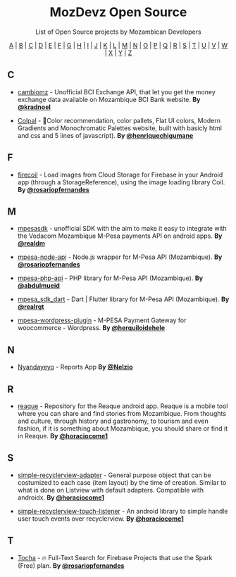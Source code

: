 <h1 align="center">
    MozDevz Open Source
</h1>
<p align="center">List of Open Source projects by Mozambican Developers</p>



<p align="center">
  <a href="#A">A</a> | <a href="#B">B</a> | <a href="#C">C</a> | <a href="#D">D</a> | <a href="#E">E</a> | <a href="#F">F</a> | <a href="#G">G</a> | <a href="#H">H</a> | <a href="#I">I</a> | <a href="#J">J</a> | <a href="#K">K</a> | <a href="#L">L</a> | <a href="#M">M</a> | <a href="#N">N</a> | <a href="#O">O</a> | <a href="#P">P</a> | <a href="#Q">Q</a> | <a href="#R">R</a> | <a href="#S">S</a> | <a href="#T">T</a> | <a href="#U">U</a> | <a href="#V">V</a> | <a href="#W">W</a> | <a href="#X">X</a> | <a href="#Y">Y</a> | <a href="#Z">Z</a>
</p>


## <a name="C"> </a>C

* [cambiomz](https://github.com/kradnoel/cambiomz) - Unofficial BCI Exchange API, that let you get the money exchange data available on Mozambique BCI Bank website. **By [@kradnoel](https://github.com/kradnoel)**

* [Colpal](https://github.com/HenriqueChigumane/colpal) - 🎨Color recommendation, color pallets, Flat UI colors, Modern Gradients and Monochromatic Palettes website, built with basicly html and css and 5 lines of javascript). **By [@henriquechigumane](https://github.com/HenriqueChigumane/)**


## <a name="F"> </a>F

* [firecoil](https://github.com/rosariopfernandes/firecoil) - Load images from Cloud Storage for Firebase in your Android app (through a StorageReference), using the image loading library Coil. **By [@rosariopfernandes](https://github.com/rosariopfernandes)**


## <a name="M"> </a>M

* [mpesasdk](https://github.com/realdm/mpesasdk) - unofficial SDK with the aim to make it easy to integrate with the Vodacom Mozambique M-Pesa payments API on android apps. **By [@realdm](https://github.com/realdm)**

* [mpesa-node-api](https://github.com/rosariopfernandes/mpesa-node-api) - Node.js wrapper for M-Pesa API (Mozambique). **By [@rosariopfernandes](https://github.com/rosariopfernandes)**

* [mpesa-php-api](https://github.com/abdulmueid/mpesa-php-api) - PHP library for M-Pesa API (Mozambique). **By [@abdulmueid](https://github.com/abdulmueid)**

* [mpesa_sdk_dart](https://github.com/realrgt/mpesa_sdk_dart) - Dart | Flutter library for M-Pesa API (Mozambique). **By [@realrgt](https://github.com/realrgt)**

* [mpesa-wordpress-plugin](https://github.com/herquiloidehele/mpesa-wordpress-plugin) - M-PESA Payment Gateway for woocommerce - Wordpress. **By [@herquiloidehele](https://github.com/herquiloidehele)**


## <a name="N"> </a>N

* [Nyandayeyo](https://github.com/Nelzio/Nyandayeyo) - Reports App **By [@Nelzio](https://github.com/Nelzio)**

## <a name="R"> </a>R

* [reaque](https://github.com/horaciocome1/reaque) - Repository for the Reaque android app. Reaque is a mobile tool where you can share and find stories from Mozambique. From thoughts and culture, through history and gastronomy, to tourism and even fashion, if it is something about Mozambique, you should share or find it in Reaque.
 **By [@horaciocome1](https://github.com/horaciocome1)**

## <a name="S"> </a>S

* [simple-recyclerview-adapter](https://github.com/horaciocome1/simple-recyclerview-adapter) - General purpose object that can be costumized to each case (item layout) by the time of creation. Similar to what is done on Listview with default adapters. Compatible with androidx.
 **By [@horaciocome1](https://github.com/horaciocome1)**

* [simple-recyclerview-touch-listener](https://github.com/horaciocome1/simple-recyclerview-touch-listener) - An android library to simple handle user touch events over recyclerview.
 **By [@horaciocome1](https://github.com/horaciocome1)**

## <a name="T"> </a>T
* [Tocha](https://github.com/rosariopfernandes/Tocha) - 🔥 Full-Text Search for Firebase Projects that use the Spark (Free) plan.
 **By [@rosariopfernandes](https://github.com/rosariopfernandes)**
